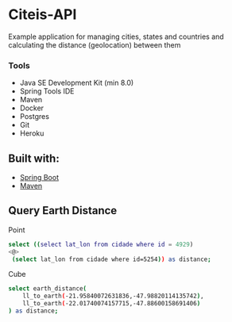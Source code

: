 
# Citeis-API

Example application for managing cities, states and countries and calculating the distance (geolocation) between them

### Tools

- Java SE Development Kit (min 8.0)
- Spring Tools IDE
- Maven
- Docker
- Postgres
- Git
- Heroku

## Built with:

- [Spring Boot](https://spring.io/projects/spring-boot)
- [Maven](https://maven.apache.org/)

## Query Earth Distance

Point 

```sh
select ((select lat_lon from cidade where id = 4929) 
<@>
 (select lat_lon from cidade where id=5254)) as distance;
```

Cube

```sh
select earth_distance(
    ll_to_earth(-21.95840072631836,-47.98820114135742), 
    ll_to_earth(-22.01740074157715,-47.88600158691406)
) as distance;
```